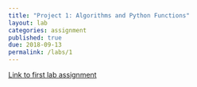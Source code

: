 ```yaml
---
title: "Project 1: Algorithms and Python Functions"
layout: lab
categories: assignment
published: true
due: 2018-09-13
permalink: /labs/1
---
```


[Link to first lab assignment](https://docs.google.com/document/d/1TmVrOju_OjOQYKv6q5eU3FDj56cHLJiuuP9BxA7kfmM/edit?usp=sharing)
